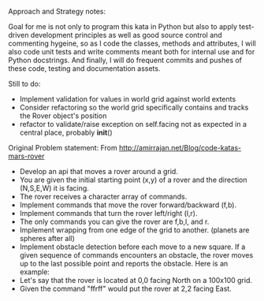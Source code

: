 Approach and Strategy notes:

Goal for me is not only to program this kata in Python but also to apply test-driven development principles as well as good source control and commenting hygeine, so as I code the classes, 
methods and attributes, I will also code unit tests and write comments meant both for internal use and for Python docstrings. And finally, I will do frequent commits and pushes of these 
code, testing and documentation assets.

Still to do:
- Implement validation for values in world grid against world extents
- Consider refactoring so the world grid specifically contains and tracks the Rover object's position
- refactor to validate/raise exception on self.facing not as expected in a central place, probably __init__()

Original Problem statement:
From http://amirrajan.net/Blog/code-katas-mars-rover

- Develop an api that moves a rover around a grid.
- You are given the initial starting point (x,y) of a rover and the direction (N,S,E,W) it is facing.
- The rover receives a character array of commands.
- Implement commands that move the rover forward/backward (f,b).
- Implement commands that turn the rover left/right (l,r).
- The only commands you can give the rover are f,b,l, and r.
- Implement wrapping from one edge of the grid to another. (planets are spheres after all)
- Implement obstacle detection before each move to a new square. If a given sequence of commands encounters an obstacle, the rover moves up to the last possible point and reports the obstacle.
Here is an example:
- Let's say that the rover is located at 0,0 facing North on a 100x100 grid.
- Given the command "ffrff" would put the rover at 2,2 facing East.
